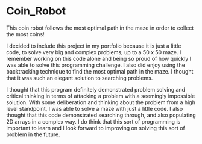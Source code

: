 # Coin_Robot
This coin robot follows the most optimal path in the maze in order to collect the most coins!


I decided to include this project in my portfolio because it is just a little code, to solve very big and complex problems; up to a 50 x 50 maze. I remember working on this code alone and being so proud of how quickly I was able to solve this programming challenge. I also did enjoy using the backtracking technique to find the most optimal path in the maze. I thought that it was such an elegant solution to searching problems. 

I thought that this program definitely demonstrated problem solving and critical thinking in terms of attacking a problem with a seemingly impossible solution. With some deliberation and thinking about the problem from a high level standpoint, I was able to solve a maze with just a little code. I also thought that this code demonstrated searching through, and also populating 2D arrays in a complex way. I do think that this sort of programming is important to learn and I look forward to improving on solving this sort of problem in the future. 
